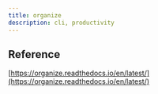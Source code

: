 ```yaml
---
title: organize
description: cli, productivity
---
```


## Reference

[https://organize.readthedocs.io/en/latest/](https://organize.readthedocs.io/en/latest/)

